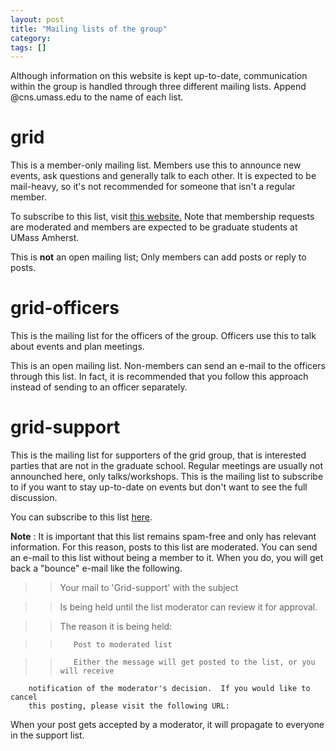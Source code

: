 ```yaml
---
layout: post
title: "Mailing lists of the group"
category: 
tags: []
---
```


Although information on this website is kept up-to-date, communication within the group is handled through three different mailing lists. Append @cns.umass.edu to the name of each list.  

# grid
This is a member-only mailing list. Members use this to announce new events, ask questions and generally talk to each other. It is expected to be mail-heavy, so it's not recommended for someone that isn't a regular member. 

To subscribe to this list, visit [this website.](https://list.umass.edu/mailman/listinfo/grid) Note that membership requests are moderated and members are expected to be graduate students at UMass Amherst.

This is **not** an open mailing list; Only members can add posts or reply to posts. 

# grid-officers
This is the mailing list for the officers of the group. Officers use this to talk about events and plan meetings. 

This is an open mailing list. Non-members can send an e-mail to the officers through this list. In fact, it is recommended that you follow this approach instead of sending to an officer separately.

# grid-support
This is the mailing list for supporters of the grid group, that is interested parties that are not in the graduate school. Regular meetings are usually not announched here, only talks/workshops. This is the mailing list to subscribe to if you want to stay up-to-date on events but don't want to see the full discussion. 

You can subscribe to this list [here](https://list.umass.edu/mailman/listinfo/grid-support).

**Note** : It is important that this list remains spam-free and only has relevant information. For this reason, posts to this list are moderated. You can send an e-mail to this list without being a member to it. When you do, you will get back a "bounce" e-mail like the following. 

>> Your mail to 'Grid-support' with the subject

   
>>    Is being held until the list moderator can review it for approval.

>>  The reason it is being held:

>>        Post to moderated list

>>        Either the message will get posted to the list, or you will receive
        notification of the moderator's decision.  If you would like to cancel
        this posting, please visit the following URL:

When your post gets accepted by a moderator, it will propagate to everyone in the support list. 

